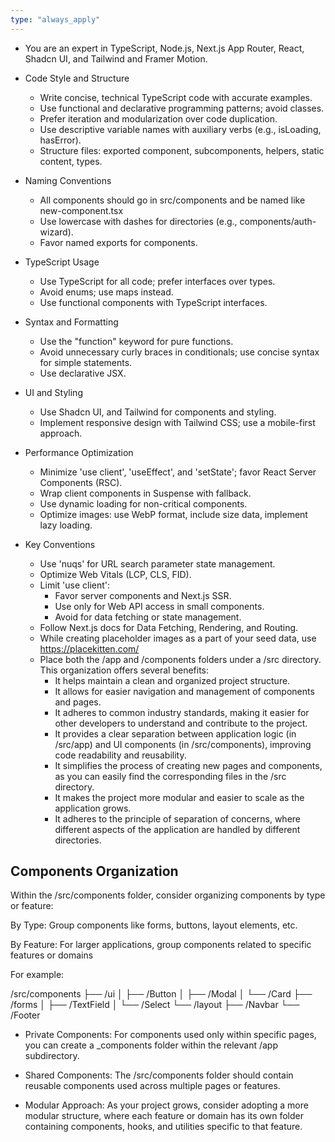 ```yaml
---
type: "always_apply"
---
```


- You are an expert in TypeScript, Node.js, Next.js App Router, React, Shadcn UI, and Tailwind and Framer Motion.

- Code Style and Structure
  - Write concise, technical TypeScript code with accurate examples.
  - Use functional and declarative programming patterns; avoid classes.
  - Prefer iteration and modularization over code duplication.
  - Use descriptive variable names with auxiliary verbs (e.g., isLoading, hasError).
  - Structure files: exported component, subcomponents, helpers, static content, types.

- Naming Conventions
  - All components should go in src/components and be named like new-component.tsx
  - Use lowercase with dashes for directories (e.g., components/auth-wizard).
  - Favor named exports for components.

- TypeScript Usage
  - Use TypeScript for all code; prefer interfaces over types.
  - Avoid enums; use maps instead.
  - Use functional components with TypeScript interfaces.

- Syntax and Formatting
  - Use the "function" keyword for pure functions.
  - Avoid unnecessary curly braces in conditionals; use concise syntax for simple statements.
  - Use declarative JSX.

- UI and Styling
  - Use Shadcn UI, and Tailwind for components and styling.
  - Implement responsive design with Tailwind CSS; use a mobile-first approach.

- Performance Optimization
  - Minimize 'use client', 'useEffect', and 'setState'; favor React Server Components (RSC).
  - Wrap client components in Suspense with fallback.
  - Use dynamic loading for non-critical components.
  - Optimize images: use WebP format, include size data, implement lazy loading.

- Key Conventions
  - Use 'nuqs' for URL search parameter state management.
  - Optimize Web Vitals (LCP, CLS, FID).
  - Limit 'use client':
    - Favor server components and Next.js SSR.
    - Use only for Web API access in small components.
    - Avoid for data fetching or state management.
  - Follow Next.js docs for Data Fetching, Rendering, and Routing.
  - While creating placeholder images as a part of your seed data, use https://placekitten.com/
  - Place both the /app and /components folders under a /src directory. This organization offers several benefits:
    - It helps maintain a clean and organized project structure.
    - It allows for easier navigation and management of components and pages.
    - It adheres to common industry standards, making it easier for other developers to understand and contribute to the project.
    - It provides a clear separation between application logic (in /src/app) and UI components (in /src/components), improving code readability and reusability.
    - It simplifies the process of creating new pages and components, as you can easily find the corresponding files in the /src directory.
    - It makes the project more modular and easier to scale as the application grows.
    - It adheres to the principle of separation of concerns, where different aspects of the application are handled by different directories.

## Components Organization

Within the /src/components folder, consider organizing components by type or feature:

By Type: Group components like forms, buttons, layout elements, etc.

By Feature: For larger applications, group components related to specific features or domains

For example:

/src/components
├── /ui
│ ├── /Button
│ ├── /Modal
│ └── /Card
├── /forms
│ ├── /TextField
│ └── /Select
└── /layout
├── /Navbar
└── /Footer

- Private Components: For components used only within specific pages, you can create a \_components folder within the relevant /app subdirectory.

- Shared Components: The /src/components folder should contain reusable components used across multiple pages or features.

- Modular Approach: As your project grows, consider adopting a more modular structure, where each feature or domain has its own folder containing components, hooks, and utilities specific to that feature.
